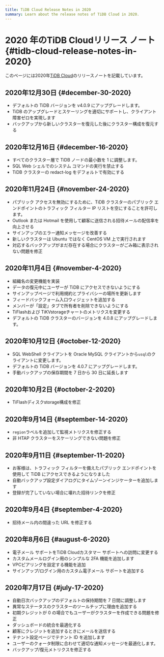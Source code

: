 ```yaml
---
title: TiDB Cloud Release Notes in 2020
summary: Learn about the release notes of TiDB Cloud in 2020.
---
```


# 2020 年のTiDB Cloudリリース ノート {#tidb-cloud-release-notes-in-2020}

このページには2020年[TiDB Cloud](https://www.pingcap.com/tidb-cloud/)のリリースノートを記載しています。

## 2020年12月30日 {#december-30-2020}

-   デフォルトの TiDB バージョンを v4.0.9 にアップグレードします。
-   TiDB のアップグレードとスケーリングを適切にサポートし、クライアント障害ゼロを実現します
-   バックアップから新しいクラスターを復元した後にクラスター構成を復元する

## 2020年12月16日 {#december-16-2020}

-   すべてのクラスター層で TiDB ノードの最小数を 1 に調整します。
-   SQL Web シェルでのシステム コマンドの実行を禁止する
-   TiDB クラスターの redact-log をデフォルトで有効にする

## 2020年11月24日 {#november-24-2020}

-   パブリック アクセスを無効にするために、TiDB クラスターのパブリック エンドポイントのトラフィック フィルター IP リストを空にすることを許可します。
-   Outlook または Hotmail を使用して顧客に送信される招待メールの配信率を向上させる
-   サインアップのエラー通知メッセージを改善する
-   新しいクラスターは Ubuntu ではなく CentOS VM 上で実行されます
-   対応するバックアップがまだ存在する場合にクラスターがごみ箱に表示されない問題を修正

## 2020年11月4日 {#november-4-2020}

-   組織名の変更機能を実装
-   データの復元中にユーザーが TiDB にアクセスできないようにする
-   サインアップページで利用規約とプライバシーの場所を更新します
-   フィードバックフォーム入口ウィジェットを追加する
-   メンバーが「設定」タブで所有者を削除できないようにする
-   TiFlashおよび TiKVstorageチャートのメトリクスを変更する
-   デフォルトの TiDB クラスターのバージョンを 4.0.8 にアップグレードします。

## 2020年10月12日 {#october-12-2020}

-   SQL WebShell クライアントを Oracle MySQL クライアントから`usql`のクライアントに変更します。
-   デフォルトの TiDB バージョンを 4.0.7 にアップグレードします。
-   手動バックアップの保存期間を 7 日から 30 日に延長します

## 2020年10月2日 {#october-2-2020}

-   TiFlashディスクstorage構成を修正

## 2020年9月14日 {#september-14-2020}

-   `region`ラベルを追加して監視メトリクスを修正する
-   非 HTAP クラスターをスケーリングできない問題を修正

## 2020年9月11日 {#september-11-2020}

-   お客様は、トラフィック フィルターを備えたパブリック エンドポイントを使用して TiDB にアクセスできるようになりました
-   自動バックアップ設定ダイアログにタイムゾーンインジケーターを追加します
-   登録が完了していない場合に壊れた招待リンクを修正

## 2020年9月4日 {#september-4-2020}

-   招待メール内の間違った URL を修正する

## 2020年8月6日 {#august-6-2020}

-   電子メール サポートをTiDB Cloudカスタマー サポートへの訪問に変更する
-   カスタムメールログイン用のシンプルな 2FA 機能を追加します
-   VPCピアリングを設定する機能を追加
-   サインアップ/ログイン用のカスタム電子メール サポートを追加する

## 2020年7月17日 {#july-17-2020}

-   自動日次バックアップのデフォルトの保持期間を 7 日間に調整します
-   異常なステータスのクラスターのツールチップに理由を追加する
-   初期クレジットが 0 の場合でもユーザーがクラスターを作成できる問題を修正
-   ダッシュボードの統合を最適化する
-   顧客にクレジットを追加するときにメールを送信する
-   テナント設定ページでテナント ID を追加します
-   ユーザーのクォータ制限に合わせて適切な通知メッセージを最適化します。
-   バックアップ/復元メトリクスを修正する
